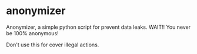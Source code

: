 # anonymizer
Anonymizer, a simple python script for prevent data leaks.
WAIT!! You never be 100% anonymous!

Don't use this for cover illegal actions.



                                                          
